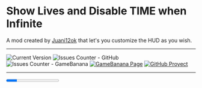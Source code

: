 # Show Lives and Disable TIME when Infinite
A mod created by [Juani12ok](https://gamebanana.com/members/2105843) that let's you customize the HUD as you wish.
***
![Current Version](https://img.shields.io/badge/Version-2.0-green)
![Issues Counter - GitHub](https://img.shields.io/github/issues/Juani12ok/time-n-hud?logo=GitHub&logoColor=FFFFFF)
![Issues Counter - GameBanana](https://img.shields.io/badge/issues-0%20open-00cf00?logo=GameBanana&logoColor=yellow)
[![GameBanana Page](https://img.shields.io/badge/Main%20Mod-Active-green?logo=GameBanana&logoColor=yellow)](https://gamebanana.com/mods/561987)
[![GitHub Proyect](https://img.shields.io/badge/proyect-Todo-000000?logo=github&logoColor=ffffff)](https://github.com/users/Juani12ok/projects/3)
***
<progress max="100" value="20"></progress>
